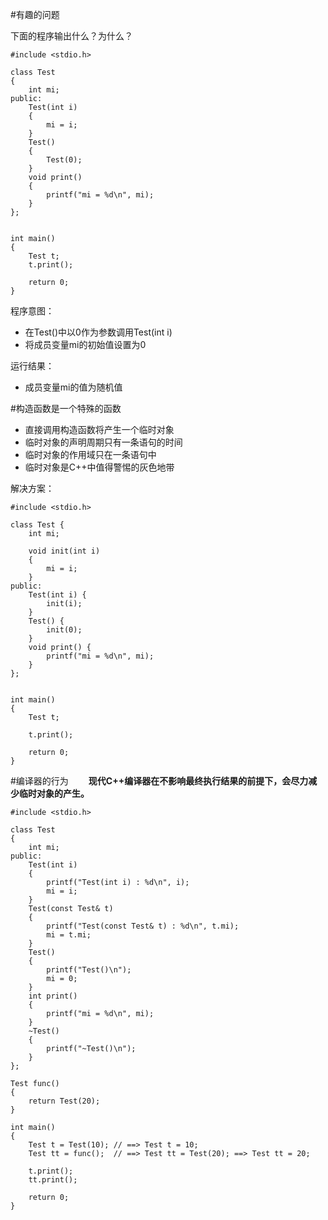 #有趣的问题

下面的程序输出什么？为什么？  

	#include <stdio.h>
	
	class Test 
	{
	    int mi;
	public:
	    Test(int i) 
		{
	        mi = i;
	    }
	    Test() 
		{
	        Test(0);
	    }
	    void print() 
		{
	        printf("mi = %d\n", mi);
	    }
	};
	
	
	int main()
	{
	    Test t;	    
	    t.print();
	
	    return 0;
	}

程序意图：  

* 在Test()中以0作为参数调用Test(int i)
* 将成员变量mi的初始值设置为0   

运行结果：
* 成员变量mi的值为随机值

#构造函数是一个特殊的函数
* 直接调用构造函数将产生一个临时对象
* 临时对象的声明周期只有一条语句的时间
* 临时对象的作用域只在一条语句中
* 临时对象是C++中值得警惕的灰色地带

解决方案：

	#include <stdio.h>
	
	class Test {
	    int mi;
	    
	    void init(int i)
	    {
	        mi = i;
	    }
	public:
	    Test(int i) {
	        init(i);
	    }
	    Test() {
	        init(0);
	    }
	    void print() {
	        printf("mi = %d\n", mi);
	    }
	};
	
	
	int main()
	{
	    Test t;
	    
	    t.print();
	
	    return 0;
	}

#编译器的行为
&emsp;&emsp;__现代C++编译器在不影响最终执行结果的前提下，会尽力减少临时对象的产生。__


	#include <stdio.h>
	
	class Test
	{
	    int mi;
	public:
	    Test(int i)
	    {
	        printf("Test(int i) : %d\n", i);
	        mi = i;
	    }
	    Test(const Test& t)
	    {
	        printf("Test(const Test& t) : %d\n", t.mi);
	        mi = t.mi;
	    }
	    Test()
	    {
	        printf("Test()\n");
	        mi = 0;
	    }
	    int print()
	    {
	        printf("mi = %d\n", mi);
	    }
	    ~Test()
	    {
	        printf("~Test()\n");
	    }
	};
	
	Test func()
	{
	    return Test(20);
	}
	
	int main()
	{
	    Test t = Test(10); // ==> Test t = 10;
	    Test tt = func();  // ==> Test tt = Test(20); ==> Test tt = 20;
	    
	    t.print();
	    tt.print();
	    
	    return 0;
	}
